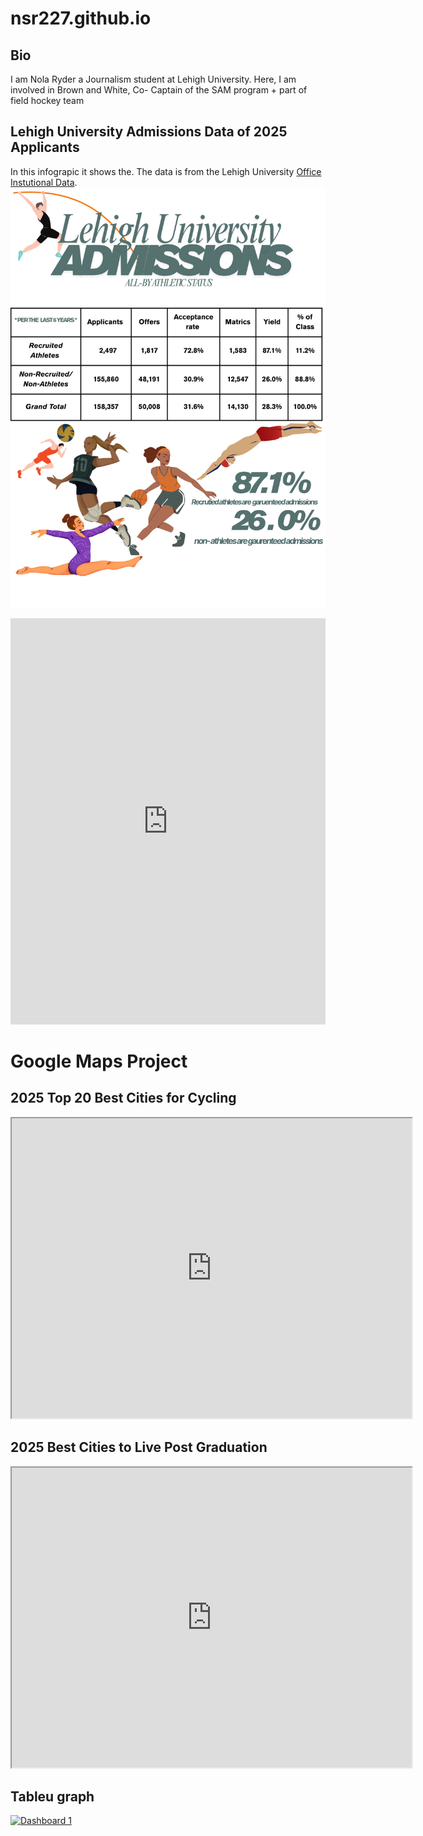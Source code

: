 # nsr227.github.io

## Bio
I am Nola Ryder a Journalism student at Lehigh University. Here, I am involved in Brown and White, Co- Captain of the SAM program + part of field hockey team

## Lehigh University Admissions Data of 2025 Applicants 
In this infograpic it shows the. The data is from the Lehigh University [Office Instutional Data](https://data.lehigh.edu/incoming-class-summaries).  
![infographic](https://github.com/nsr227/nsr227.github.io/blob/main/Lehigh%20University.png?raw=true)


<iframe src='https://cdn.knightlab.com/libs/timeline3/latest/embed/index.html?source=v2%3A2PACX-1vQkmLH-cU8OlN4ze7-zDj3yXb6UDVmr4IoGP42-QrxWRaOIc9peYxVrd6sjEgQ62JgZltqMnsd4d2wx&font=Default&lang=en&initial_zoom=2&width=100%25&height=650' width='100%' height='650' webkitallowfullscreen mozallowfullscreen allowfullscreen frameborder='0'></iframe>

# Google Maps Project
## 2025 Top 20 Best Cities for Cycling 
<iframe src="https://www.google.com/maps/d/embed?mid=1-EuefpnqVy8pEkKA26BIFl3Mnm6gKTE&ehbc=2E312F" width="640" height="480"></iframe>

## 2025 Best Cities to Live Post Graduation
<iframe src="https://www.google.com/maps/d/embed?mid=1OmRDAO1rjXmrh_iyt1-F35cryWHcrtE&ehbc=2E312F" width="640" height="480"></iframe>

## Tableu graph 
<div class='tableauPlaceholder' id='viz1761834831540' style='position: relative'><noscript><a href='#'><img alt='Dashboard 1 ' src='https:&#47;&#47;public.tableau.com&#47;static&#47;images&#47;Bo&#47;Book1_17618347719040&#47;Dashboard1&#47;1_rss.png' style='border: none' /></a></noscript><object class='tableauViz'  style='display:none;'><param name='host_url' value='https%3A%2F%2Fpublic.tableau.com%2F' /> <param name='embed_code_version' value='3' /> <param name='site_root' value='' /><param name='name' value='Book1_17618347719040&#47;Dashboard1' /><param name='tabs' value='no' /><param name='toolbar' value='yes' /><param name='static_image' value='https:&#47;&#47;public.tableau.com&#47;static&#47;images&#47;Bo&#47;Book1_17618347719040&#47;Dashboard1&#47;1.png' /> <par name='animate_transition' value='yes' /><param name='display_static_image' value='yes' /><param name='display_spinner' value='yes' /><param name='display_overlay' value='yes' /><param name='display_count' value='yes' /><param name='language' value='en-US' /><param name='filter' value='publish=yes' /></object></div> <script type='text/javascript'> var divElement = document.getElementById('viz1761834831540'); var vizElement = divElement.getElementsByTagName('object')[0]; if ( divElement.offsetWidth > 800 ) { vizElement.style.width='100%';vizElement.style.height=(divElement.offsetWidth*0.75)+'px';} else if ( divElement.offsetWidth > 500 ) { vizElement.style.width='100%';vizElement.style.height=(divElement.offsetWidth*0.75)+'px';} else { vizElement.style.width='100%';vizElement.style.height='727px';} var scriptElement = document.createElement('script'); scriptElement.src = 'https://public.tableau.com/javascripts/api/viz_v1.js';                    vizElement.parentNode.insertBefore(scriptElement, vizElement); </script>
